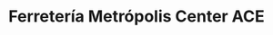 ---
title: "Ferretería Metrópolis Center ACE"
url: /barranquilla/ferreteria-metropolis-center-ace/
shop: hardware
---